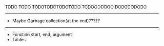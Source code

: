 TODO TODO
TODOTODOTODOTODO
TODOOOOOOO
DODODODODO

---------------------------------------------------------------------------------

<!-- - Check operations between constants in compile time -->
<!-- - Create quad structs, dynamic array -->
<!-- - Create opcode enum -->
<!-- - Create vartype enum (program, local, formal etc) -->
<!-- - Create Variable enum (FunctionAddress, Table, etc) -->
<!-- - Implement Scope Spaces, scope stack, offset inside space, etc (MIXADRILL) GOAT  -->
<!-- - OFFSET MUST NOT RESET WHEN NOT IN FUNCTION (LOOK FAQ) (MIXADRILL) GOAT  -->
<!-- - Method to create, read, delete temp variables -> CREATE, READ  -->
- Maybe Garbage collection(at the end)?????
<!-- - DUAL assign quads (for lists mostly) -->
<!-- - Fix double assignment (oxi arith) -->
<!-- - Fix plusplus, minusminus, etc etc -->
<!-- - Fix priority of AND and OR -->
<!-- - Fix relational (look p3t_relational) == and !=  -->

---------------------------------------------------------------------------------
<!-- // Require Backpatching, breaklist, continuelist, merge method -->

- Function start, end, argument
- Tables
<!-- - if-else -->
<!-- - while -->
<!-- - for -->
<!-- - break-continue  -->
<!-- - Fix WHILE, FOR to use Merikh Apotimhsh -->
<!-- Optimize while, for if -->

<!-- Gia Merikh Apotimhsh: -->
<!-- - Expr relop Expr -->
<!-- - not expr -->
<!-- - const TRUE FALSE -->
<!-- Gia ola auta: 8eloume na elegxoyme oti ta arguments einai valid:
se periptwsi string kane not equals "" etc etc.
apagorevontai functions maybe??\ -->

